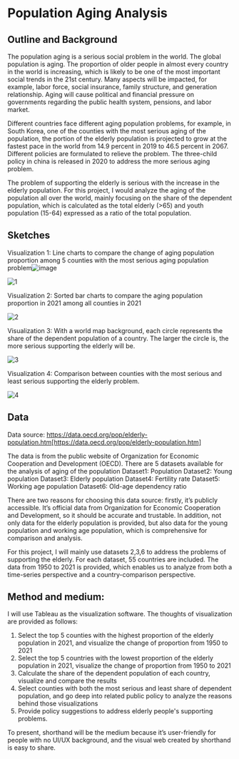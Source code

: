 # Population Aging Analysis

## Outline and Background
The population aging is a serious social problem in the world. 
The global population is aging. The proportion of older people in almost every country in the world is increasing, which is likely to be one of the most important social trends in the 21st century. Many aspects will be impacted, for example, labor force, social insurance, family structure, and generation relationship. Aging will cause political and financial pressure on governments regarding the public health system, pensions, and labor market.

Different countries face different aging population problems, for example, in South Korea, one of the counties with the most serious aging of the population, the portion of the elderly population is projected to grow at the fastest pace in the world from 14.9 percent in 2019 to 46.5 percent in 2067. 
Different policies are formulated to relieve the problem. The three-child policy in china is released in 2020 to address the more serious aging problem.

The problem of supporting the elderly is serious with the increase in the elderly population. For this project, I would analyze the aging of the population all over the world, mainly focusing on the share of the dependent population, which is calculated as the total elderly (>65) and youth population (15-64) expressed as a ratio of the total population.


## Sketches
Visualization 1: Line charts to compare the change of aging population proportion among 5 counties with the most serious aging population problem![image](https://user-images.githubusercontent.com/100049171/192169117-02d58e95-61f7-4a36-9453-dec7bf57eeda.png)

![1](https://user-images.githubusercontent.com/100049171/192169170-30128a4e-dc63-4df9-b98c-6c94d1e8140e.jpeg)

Visualization 2: Sorted bar charts to compare the aging population proportion in 2021 among all counties in 2021

![2](https://user-images.githubusercontent.com/100049171/192169222-f40e0fea-3abd-4820-9477-b3caefea3ac9.jpeg)

Visualization 3: With a world map background, each circle represents the share of the dependent population of a country. The larger the circle is, the more serious supporting the elderly will be.

![3](https://user-images.githubusercontent.com/100049171/192169240-3a3aa015-f3e7-468d-ae4d-53af2c34af8c.jpeg)


Visualization 4: Comparison between counties with the most serious and least serious supporting the elderly problem.

![4](https://user-images.githubusercontent.com/100049171/192169260-39aecc85-ce68-43d8-9932-2b64d79de0a8.jpeg)

## Data
Data source: https://data.oecd.org/pop/elderly-population.htm[https://data.oecd.org/pop/elderly-population.htm]

The data is from the public website of Organization for Economic Cooperation and Development (OECD). There are 5 datasets available for the analysis of aging of the population
Dataset1: Population
Dataset2: Young population
Dataset3: Elderly population
Dataset4: Fertility rate
Dataset5: Working age population
Dataset6: Old-age dependency ratio

There are two reasons for choosing this data source: firstly, it’s publicly accessible. It’s official data from Organization for Economic Cooperation and Development, so it should be accurate and trustable. In addition, not only data for the elderly population is provided, but also data for the young population and working age population, which is comprehensive for comparison and analysis. 

For this project, I will mainly use datasets 2,3,6 to address the problems of supporting the elderly. For each dataset, 55 countries are included. The data from 1950 to 2021 is provided, which enables us to analyze from both a time-series perspective and a country-comparison perspective. 


## Method and medium:
I will use Tableau as the visualization software. The thoughts of visualization are provided as follows:
1.	Select the top 5 counties with the highest proportion of the elderly population in 2021, and visualize the change of proportion from 1950 to 2021
2.	Select the top 5 countries with the lowest proportion of the elderly population in 2021, visualize the change of proportion from 1950 to 2021
3.	Calculate the share of the dependent population of each country, visualize and compare the results
4.	Select counties with both the most serious and least share of dependent population, and go deep into related public policy to analyze the reasons behind those visualizations
5.	Provide policy suggestions to address elderly people's supporting problems.

To present, shorthand will be the medium because it’s user-friendly for people with no UI/UX background, and the visual web created by shorthand is easy to share.





 

